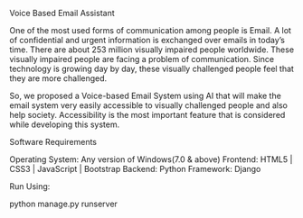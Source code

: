 Voice Based Email Assistant

One of the most used forms of communication among people is Email. A lot of confidential and urgent information is exchanged over emails in today’s time. There are about 253 million visually impaired people worldwide. These visually impaired people are facing a problem of communication. Since technology is growing day by day, these visually challenged people feel that they are more challenged.

So, we proposed a Voice-based Email System using AI that will make the email system very easily accessible to visually challenged people and also help society. Accessibility is the most important feature that is considered while developing this system.

Software Requirements

Operating System: Any version of Windows(7.0 & above)
Frontend: HTML5 | CSS3 | JavaScript | Bootstrap
Backend: Python
Framework: Django

Run Using:

python manage.py runserver
